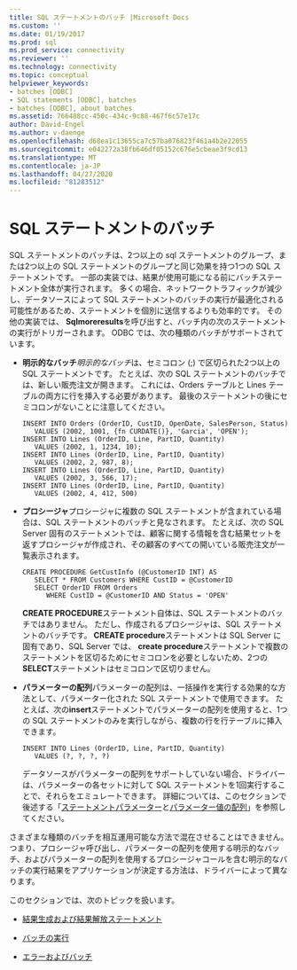 ```yaml
---
title: SQL ステートメントのバッチ |Microsoft Docs
ms.custom: ''
ms.date: 01/19/2017
ms.prod: sql
ms.prod_service: connectivity
ms.reviewer: ''
ms.technology: connectivity
ms.topic: conceptual
helpviewer_keywords:
- batches [ODBC]
- SQL statements [ODBC], batches
- batches [ODBC], about batches
ms.assetid: 766488cc-450c-434c-9c88-467f6c57e17c
author: David-Engel
ms.author: v-daenge
ms.openlocfilehash: d68ea1c13655ca7c57ba076823f461a4b2e22055
ms.sourcegitcommit: e042272a38fb646df05152c676e5cbeae3f9cd13
ms.translationtype: MT
ms.contentlocale: ja-JP
ms.lasthandoff: 04/27/2020
ms.locfileid: "81283512"
---
```

# <a name="batches-of-sql-statements"></a>SQL ステートメントのバッチ
SQL ステートメントのバッチは、2つ以上の sql ステートメントのグループ、または2つ以上の SQL ステートメントのグループと同じ効果を持つ1つの SQL ステートメントです。 一部の実装では、結果が使用可能になる前にバッチステートメント全体が実行されます。 多くの場合、ネットワークトラフィックが減少し、データソースによって SQL ステートメントのバッチの実行が最適化される可能性があるため、ステートメントを個別に送信するよりも効率的です。 その他の実装では、 **Sqlmoreresults**を呼び出すと、バッチ内の次のステートメントの実行がトリガーされます。 ODBC では、次の種類のバッチがサポートされています。  
  
-   **明示的なバッチ***明示的なバッチ*は、セミコロン (;) で区切られた2つ以上の SQL ステートメントです。 たとえば、次の SQL ステートメントのバッチでは、新しい販売注文が開きます。 これには、Orders テーブルと Lines テーブルの両方に行を挿入する必要があります。 最後のステートメントの後にセミコロンがないことに注意してください。  
  
    ```  
    INSERT INTO Orders (OrderID, CustID, OpenDate, SalesPerson, Status)  
       VALUES (2002, 1001, {fn CURDATE()}, 'Garcia', 'OPEN');  
    INSERT INTO Lines (OrderID, Line, PartID, Quantity)  
       VALUES (2002, 1, 1234, 10);  
    INSERT INTO Lines (OrderID, Line, PartID, Quantity)  
       VALUES (2002, 2, 987, 8);  
    INSERT INTO Lines (OrderID, Line, PartID, Quantity)  
       VALUES (2002, 3, 566, 17);  
    INSERT INTO Lines (OrderID, Line, PartID, Quantity)  
       VALUES (2002, 4, 412, 500)  
    ```  
  
-   **プロシージャ**プロシージャに複数の SQL ステートメントが含まれている場合は、SQL ステートメントのバッチと見なされます。 たとえば、次の SQL Server 固有のステートメントでは、顧客に関する情報を含む結果セットを返すプロシージャが作成され、その顧客のすべての開いている販売注文が一覧表示されます。  
  
    ```  
    CREATE PROCEDURE GetCustInfo (@CustomerID INT) AS  
       SELECT * FROM Customers WHERE CustID = @CustomerID  
       SELECT OrderID FROM Orders  
          WHERE CustID = @CustomerID AND Status = 'OPEN'  
    ```  
  
     **CREATE PROCEDURE**ステートメント自体は、SQL ステートメントのバッチではありません。 ただし、作成されるプロシージャは、SQL ステートメントのバッチです。 **CREATE procedure**ステートメントは SQL Server に固有であり、SQL Server では、 **create procedure**ステートメントで複数のステートメントを区切るためにセミコロンを必要としないため、2つの**SELECT**ステートメントはセミコロンで区切りません。  
  
-   **パラメーターの配列**パラメーターの配列は、一括操作を実行する効果的な方法として、パラメーター化された SQL ステートメントで使用できます。 たとえば、次の**insert**ステートメントでパラメーターの配列を使用すると、1つの SQL ステートメントのみを実行しながら、複数の行を行テーブルに挿入できます。  
  
    ```  
    INSERT INTO Lines (OrderID, Line, PartID, Quantity)  
       VALUES (?, ?, ?, ?)  
    ```  
  
     データソースがパラメーターの配列をサポートしていない場合、ドライバーは、パラメーターの各セットに対して SQL ステートメントを1回実行することで、それらをエミュレートできます。 詳細については、このセクションで後述する「[ステートメントパラメーター](../../../odbc/reference/develop-app/statement-parameters.md)と[パラメーター値の配列](../../../odbc/reference/develop-app/arrays-of-parameter-values.md)」を参照してください。  
  
 さまざまな種類のバッチを相互運用可能な方法で混在させることはできません。 つまり、プロシージャ呼び出し、パラメーターの配列を使用する明示的なバッチ、およびパラメーターの配列を使用するプロシージャコールを含む明示的なバッチの実行結果をアプリケーションが決定する方法は、ドライバーによって異なります。  
  
 このセクションでは、次のトピックを扱います。  
  
-   [結果生成および結果解放ステートメント](../../../odbc/reference/develop-app/result-generating-and-result-free-statements.md)  
  
-   [バッチの実行](../../../odbc/reference/develop-app/executing-batches.md)  
  
-   [エラーおよびバッチ](../../../odbc/reference/develop-app/errors-and-batches.md)
